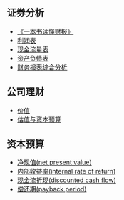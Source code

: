 
## 证券分析

- [《一本书读懂财报》]()
- [利润表]()
- [现金流量表]()
- [资产负债表]()
- [财务报表综合分析]()

## 公司理财

- [价值]()
- [估值与资本预算]()

## 资本预算

- [净现值(net present value)]()
- [内部收益率(internal rate of return)]()
- [现金流折现(discounted cash flow)]()
- [偿还期(payback period)]()
